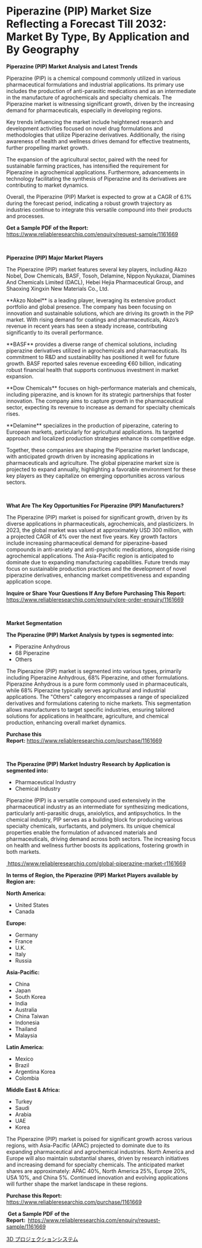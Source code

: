 <p><h1>Piperazine (PIP) Market Size Reflecting a Forecast Till 2032: Market By Type, By Application and By Geography</h1></p><p><strong>Piperazine (PIP) Market Analysis and Latest Trends</strong></p>
<p><p>Piperazine (PIP) is a chemical compound commonly utilized in various pharmaceutical formulations and industrial applications. Its primary use includes the production of anti-parasitic medications and as an intermediate in the manufacture of agrochemicals and specialty chemicals. The Piperazine market is witnessing significant growth, driven by the increasing demand for pharmaceuticals, especially in developing regions. </p><p>Key trends influencing the market include heightened research and development activities focused on novel drug formulations and methodologies that utilize Piperazine derivatives. Additionally, the rising awareness of health and wellness drives demand for effective treatments, further propelling market growth. </p><p>The expansion of the agricultural sector, paired with the need for sustainable farming practices, has intensified the requirement for Piperazine in agrochemical applications. Furthermore, advancements in technology facilitating the synthesis of Piperazine and its derivatives are contributing to market dynamics. </p><p>Overall, the Piperazine (PIP) Market is expected to grow at a CAGR of 6.1% during the forecast period, indicating a robust growth trajectory as industries continue to integrate this versatile compound into their products and processes.</p></p>
<p><strong>Get a Sample PDF of the Report:&nbsp;</strong> <a href="https://www.reliableresearchiq.com/enquiry/request-sample/1161669?utm_campaign=1082&utm_medium=2&utm_source=Github&utm_content=ia&utm_term=02022025&utm_id=piperazine-pip">https://www.reliableresearchiq.com/enquiry/request-sample/1161669</a></p>
<p>&nbsp;</p>
<p><strong>Piperazine (PIP) Major Market Players</strong></p>
<p><p>The Piperazine (PIP) market features several key players, including Akzo Nobel, Dow Chemicals, BASF, Tosoh, Delamine, Nippon Nyukazai, Diamines And Chemicals Limited (DACL), Hebei Hejia Pharmaceutical Group, and Shaoxing Xingxin New Materials Co., Ltd. </p><p>**Akzo Nobel** is a leading player, leveraging its extensive product portfolio and global presence. The company has been focusing on innovation and sustainable solutions, which are driving its growth in the PIP market. With rising demand for coatings and pharmaceuticals, Akzo’s revenue in recent years has seen a steady increase, contributing significantly to its overall performance.</p><p>**BASF** provides a diverse range of chemical solutions, including piperazine derivatives utilized in agrochemicals and pharmaceuticals. Its commitment to R&D and sustainability has positioned it well for future growth. BASF reported sales revenue exceeding €60 billion, indicating robust financial health that supports continuous investment in market expansion.</p><p>**Dow Chemicals** focuses on high-performance materials and chemicals, including piperazine, and is known for its strategic partnerships that foster innovation. The company aims to capture growth in the pharmaceutical sector, expecting its revenue to increase as demand for specialty chemicals rises.</p><p>**Delamine** specializes in the production of piperazine, catering to European markets, particularly for agricultural applications. Its targeted approach and localized production strategies enhance its competitive edge.</p><p>Together, these companies are shaping the Piperazine market landscape, with anticipated growth driven by increasing applications in pharmaceuticals and agriculture. The global piperazine market size is projected to expand annually, highlighting a favorable environment for these key players as they capitalize on emerging opportunities across various sectors.</p></p>
<p>&nbsp;</p>
<p><strong>What Are The Key Opportunities For Piperazine (PIP) Manufacturers?</strong></p>
<p><p>The Piperazine (PIP) market is poised for significant growth, driven by its diverse applications in pharmaceuticals, agrochemicals, and plasticizers. In 2023, the global market was valued at approximately USD 300 million, with a projected CAGR of 4% over the next five years. Key growth factors include increasing pharmaceutical demand for piperazine-based compounds in anti-anxiety and anti-psychotic medications, alongside rising agrochemical applications. The Asia-Pacific region is anticipated to dominate due to expanding manufacturing capabilities. Future trends may focus on sustainable production practices and the development of novel piperazine derivatives, enhancing market competitiveness and expanding application scope.</p></p>
<p><strong>Inquire or Share Your Questions If Any Before Purchasing This Report:</strong> <a href="https://www.reliableresearchiq.com/enquiry/pre-order-enquiry/1161669?utm_campaign=1082&utm_medium=2&utm_source=Github&utm_content=ia&utm_term=02022025&utm_id=piperazine-pip">https://www.reliableresearchiq.com/enquiry/pre-order-enquiry/1161669</a></p>
<p>&nbsp;</p>
<p><strong>Market Segmentation</strong></p>
<p><strong>The Piperazine (PIP) Market Analysis by types is segmented into:</strong></p>
<p><ul><li>Piperazine Anhydrous</li><li>68 Piperazine</li><li>Others</li></ul></p>
<p><p>The Piperazine (PIP) market is segmented into various types, primarily including Piperazine Anhydrous, 68% Piperazine, and other formulations. Piperazine Anhydrous is a pure form commonly used in pharmaceuticals, while 68% Piperazine typically serves agricultural and industrial applications. The "Others" category encompasses a range of specialized derivatives and formulations catering to niche markets. This segmentation allows manufacturers to target specific industries, ensuring tailored solutions for applications in healthcare, agriculture, and chemical production, enhancing overall market dynamics.</p></p>
<p><strong>Purchase this Report:&nbsp;</strong><a href="https://www.reliableresearchiq.com/purchase/1161669?utm_campaign=1082&utm_medium=2&utm_source=Github&utm_content=ia&utm_term=02022025&utm_id=piperazine-pip">https://www.reliableresearchiq.com/purchase/1161669</a></p>
<p>&nbsp;</p>
<p><strong>The Piperazine (PIP) Market Industry Research by Application is segmented into:</strong></p>
<p><ul><li>Pharmaceutical Industry</li><li>Chemical Industry</li></ul></p>
<p><p>Piperazine (PIP) is a versatile compound used extensively in the pharmaceutical industry as an intermediate for synthesizing medications, particularly anti-parasitic drugs, anxiolytics, and antipsychotics. In the chemical industry, PIP serves as a building block for producing various specialty chemicals, surfactants, and polymers. Its unique chemical properties enable the formulation of advanced materials and pharmaceuticals, driving demand across both sectors. The increasing focus on health and wellness further boosts its applications, fostering growth in both markets.</p></p>
<p><a href="https://www.reliableresearchiq.com/global-piperazine-market-r1161669?utm_campaign=1082&utm_medium=2&utm_source=Github&utm_content=ia&utm_term=02022025&utm_id=piperazine-pip">&nbsp;https://www.reliableresearchiq.com/global-piperazine-market-r1161669</a></p>
<p><strong>In terms of Region, the Piperazine (PIP) Market Players available by Region are:</strong></p>
<p>
    <p> <strong> North America: </strong>
        <ul>
            <li>United States</li>
            <li>Canada</li>
        </ul>
        </p> 
    <p> <strong> Europe: </strong>
        <ul>
            <li>Germany</li>
            <li>France</li>
            <li>U.K.</li>
            <li>Italy</li>
            <li>Russia</li>
        </ul>
        </p> 
    <p> <strong> Asia-Pacific: </strong>
        <ul>
            <li>China</li>
            <li>Japan</li>
            <li>South Korea</li>
            <li>India</li>
            <li>Australia</li>
            <li>China Taiwan</li>
            <li>Indonesia</li>
            <li>Thailand</li>
            <li>Malaysia</li>
        </ul>
        </p> 
    <p> <strong> Latin America: </strong>
        <ul>
            <li>Mexico</li>
            <li>Brazil</li>
            <li>Argentina Korea</li>
            <li>Colombia</li>
        </ul>
        </p> 
    <p> <strong> Middle East & Africa: </strong>
        <ul>
            <li>Turkey</li>
            <li>Saudi</li>
            <li>Arabia</li>
            <li>UAE</li>
            <li>Korea</li>
        </ul>
    </p>
    </p>
<p><p>The Piperazine (PIP) market is poised for significant growth across various regions, with Asia-Pacific (APAC) projected to dominate due to its expanding pharmaceutical and agrochemical industries. North America and Europe will also maintain substantial shares, driven by research initiatives and increasing demand for specialty chemicals. The anticipated market shares are approximately: APAC 40%, North America 25%, Europe 20%, USA 10%, and China 5%. Continued innovation and evolving applications will further shape the market landscape in these regions.</p></p>
<p><strong>Purchase this Report: </strong><a href="https://www.reliableresearchiq.com/purchase/1161669?utm_campaign=1082&utm_medium=2&utm_source=Github&utm_content=ia&utm_term=02022025&utm_id=piperazine-pip">https://www.reliableresearchiq.com/purchase/1161669</a></p>
<p>&nbsp;<strong>Get a Sample PDF of the Report:&nbsp;&nbsp;</strong><a href="https://www.reliableresearchiq.com/enquiry/request-sample/1161669?utm_campaign=1082&utm_medium=2&utm_source=Github&utm_content=ia&utm_term=02022025&utm_id=piperazine-pip">https://www.reliableresearchiq.com/enquiry/request-sample/1161669</a></p>
<p><strong></strong></p>
<p><p><a href="https://github.com/lababdou/Market-Research-Report-List-6/blob/main/209405434767.md?utm_campaign=1082&utm_medium=2&utm_source=Github&utm_content=ia&utm_term=02022025&utm_id=piperazine-pip">3D プロジェクションシステム</a></p></p>